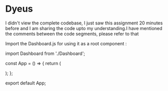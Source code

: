 # Dyeus

I didn't view the complete codebase, I just saw this assignment 20 minutes before and I am sharing the code upto my understanding.I have mentioned the comments between the code segments, please refer to that

Import the Dashboard.js for using it as a root component :

import Dashboard from './Dashboard';

const App = () => {
  return (
    <div>
      <Dashboard />
    </div>
  );
};

export default App;

